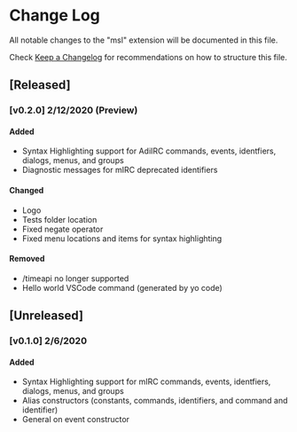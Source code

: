 # Change Log

All notable changes to the "msl" extension will be documented in this file.

Check [Keep a Changelog](http://keepachangelog.com/) for recommendations on how to structure this file.

## [Released]

### [v0.2.0] 2/12/2020 (Preview)

#### Added

- Syntax Highlighting support for AdiIRC commands, events, identfiers, dialogs, menus, and groups
- Diagnostic messages for mIRC deprecated identifiers

#### Changed

- Logo
- Tests folder location
- Fixed negate operator
- Fixed menu locations and items for syntax highlighting

#### Removed

- /timeapi no longer supported
- Hello world VSCode command (generated by yo code)

## [Unreleased]

### [v0.1.0] 2/6/2020

#### Added

- Syntax Highlighting support for mIRC commands, events, identfiers, dialogs, menus, and groups
- Alias constructors (constants, commands, identifiers, and command and identifier)
- General on event constructor
